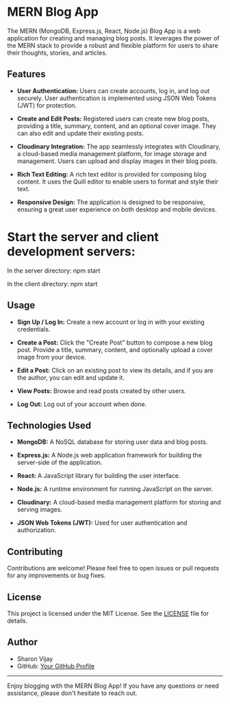# MERN Blog App

The MERN (MongoDB, Express.js, React, Node.js) Blog App is a web application for creating and managing blog posts. It leverages the power of the MERN stack to provide a robust and flexible platform for users to share their thoughts, stories, and articles.

## Features

- **User Authentication:** Users can create accounts, log in, and log out securely. User authentication is implemented using JSON Web Tokens (JWT) for protection.

- **Create and Edit Posts:** Registered users can create new blog posts, providing a title, summary, content, and an optional cover image. They can also edit and update their existing posts.

- **Cloudinary Integration:** The app seamlessly integrates with Cloudinary, a cloud-based media management platform, for image storage and management. Users can upload and display images in their blog posts.

- **Rich Text Editing:** A rich text editor is provided for composing blog content. It uses the Quill editor to enable users to format and style their text.

- **Responsive Design:** The application is designed to be responsive, ensuring a great user experience on both desktop and mobile devices.

# Start the server and client development servers:
In the server directory:
npm start

In the client directory:
npm start

## Usage

- **Sign Up / Log In:** Create a new account or log in with your existing credentials.

- **Create a Post:** Click the "Create Post" button to compose a new blog post. Provide a title, summary, content, and optionally upload a cover image from your device.

- **Edit a Post:** Click on an existing post to view its details, and if you are the author, you can edit and update it.

- **View Posts:** Browse and read posts created by other users.

- **Log Out:** Log out of your account when done.

## Technologies Used

- **MongoDB:** A NoSQL database for storing user data and blog posts.

- **Express.js:** A Node.js web application framework for building the server-side of the application.

- **React:** A JavaScript library for building the user interface.

- **Node.js:** A runtime environment for running JavaScript on the server.

- **Cloudinary:** A cloud-based media management platform for storing and serving images.

- **JSON Web Tokens (JWT):** Used for user authentication and authorization.

## Contributing

Contributions are welcome! Please feel free to open issues or pull requests for any improvements or bug fixes.

## License

This project is licensed under the MIT License. See the [LICENSE](LICENSE) file for details.

## Author

- Sharon Vijay
- GitHub: [Your GitHub Profile](https://github.com/sharonvijay)

---

Enjoy blogging with the MERN Blog App! If you have any questions or need assistance, please don't hesitate to reach out.

